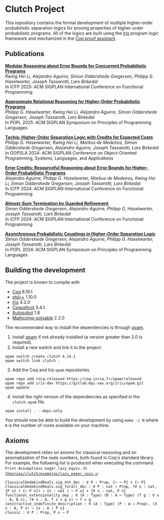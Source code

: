 # Clutch Project

This repository contains the formal development of multiple higher-order probabilistic separation logics for proving properties of higher-order probabilistic programs.
All of the logics are built using the [Iris](https://iris-project.org) program logic framework and mechanized in the [Coq proof assistant](https://coq.inria.fr/).

## Publications

[**Modular Reasoning about Error Bounds for Concurrent Probabilistic Programs**](https://dl.acm.org/doi/10.1145/3747514)<br>
*Kwing Hei Li, Alejandro Aguirre, Simon Oddershede Gregersen, Philipp G. Haselwarter, Joseph Tassarotti, Lars Birkedal*<br>
In ICFP 2025: ACM SIGPLAN International Conference on Functional Programming

[**Approximate Relational Reasoning for Higher-Order Probabilistic Programs**](https://dl.acm.org/doi/10.1145/3704877)<br>
*Philipp G. Haselwarter, Kwing Hei Li, Alejandro Aguirre, Simon Oddershede Gregersen, Joseph Tassarotti, Lars Birkedal*<br>
In POPL 2025: ACM SIGPLAN Symposium on Principles of Programming Languages

[**Tachis: Higher-Order Separation Logic with Credits for Expected Costs**](https://doi.org/10.1145/3689753)<br>
*Philipp G. Haselwarter, Kwing Hei Li, Markus de Medeiros, Simon Oddershede Gregersen, Alejandro Aguirre, Joseph Tassarotti, Lars Birkedal*<br>
In OOPSLA 2024: ACM SIGPLAN Conference on Object-Oriented Programming, Systems, Languages, and Applications

[**Error Credits: Resourceful Reasoning about Error Bounds for Higher-Order Probabilistic Programs**](https://doi.org/10.1145/3674635)<br>
*Alejandro Aguirre, Philipp G. Haselwarter, Markus de Medeiros, Kwing Hei Li, Simon Oddershede Gregersen, Joseph Tassarotti, Lars Birkedal*<br>
In ICFP 2024: ACM SIGPLAN International Conference on Functional Programming

[**Almost-Sure Termination by Guarded Refinement**](https://doi.org/10.1145/3674632) <br>
*Simon Oddershede Gregersen, Alejandro Aguirre, Philipp G. Haselwarter, Joseph Tassarotti, Lars Birkedal*<br>
In ICFP 2024: ACM SIGPLAN International Conference on Functional Programming

[**Asynchronous Probabilistic Couplings in Higher-Order Separation Logic**](https://dl.acm.org/doi/10.1145/3632868)<br>
*Simon Oddershede Gregersen, Alejandro Aguirre, Philipp G. Haselwarter, Joseph Tassarotti, Lars Birkedal*<br>
In POPL 2024: ACM SIGPLAN Symposium on Principles of Programming Languages

## Building the development

The project is known to compile with

- [Coq](https://coq.inria.fr/) 8.19.1
- [std++](https://gitlab.mpi-sws.org/iris/stdpp) 1.10.0
- [Iris](https://gitlab.mpi-sws.org/iris/iris/) 4.2.0
- [Coquelicot](https://gitlab.inria.fr/coquelicot/coquelicot/) 3.4.1
- [Autosubst](https://github.com/coq-community/autosubst) 1.8
- [Mathcomp-solvable](https://github.com/math-comp/math-comp) 2.2.0

The recommended way to install the dependencies is through [opam](https://opam.ocaml.org/doc/Install.html).

1. Install [opam](https://opam.ocaml.org/doc/Install.html) if not already installed (a version greater than 2.0 is required).
2. Install a new switch and link it to the project.
```
opam switch create clutch 4.14.1
opam switch link clutch .
```
3. Add the Coq and Iris `opam` repositories.
```
opam repo add rocq-released https://coq.inria.fr/opam/released
opam repo add iris-dev https://gitlab.mpi-sws.org/iris/opam.git
opam update
```
4. Install the right version of the dependencies as specified in the `clutch.opam` file.
```
opam install . --deps-only
```

You should now be able to build the development by using `make -j N` where `N` is the number of cores available on your machine.

## Axioms

The development relies on axioms for classical reasoning and an axiomatization of the reals numbers, both found in Coq's standard library. For example, the following list is produced when executing the command `Print Assumptions eager_lazy_equiv.` in [`theories/clutch/examples/lazy_eager_coin.v`](theories/clutch/examples/lazy_eager_coin.v):

```
ClassicalDedekindReals.sig_not_dec : ∀ P : Prop, {¬ ¬ P} + {¬ P}
ClassicalDedekindReals.sig_forall_dec : ∀ P : nat → Prop, (∀ n : nat, {P n} + {¬ P n}) → {n : nat | ¬ P n} + {∀ n : nat, P n}
functional_extensionality_dep : ∀ (A : Type) (B : A → Type) (f g : ∀ x : A, B x), (∀ x : A, f x = g x) → f = g
constructive_indefinite_description : ∀ (A : Type) (P : A → Prop), (∃ x : A, P x) → {x : A | P x}
classic : ∀ P : Prop, P ∨ ¬ P
```

